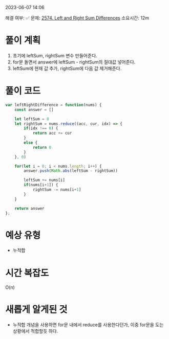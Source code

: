 2023-06-07
14:06

해결 여부: ✅
문제: [2574. Left and Right Sum Differences](https://leetcode.com/problems/left-and-right-sum-differences/description/)
소요시간: 12m

# 풀이 계획
1. 초기에 leftSum, rightSum 변수 만들어준다.
2. for문 돌면서 answer에 leftSum - rightSum의 절대값 넣어준다.
3. leftSum에 현재 값 추가, rightSum에 다음 값 제거해준다.
# 풀이 코드 
```javascript
var leftRightDifference = function(nums) {
    const answer = []

    let leftSum = 0
    let rightSum = nums.reduce((acc, cur, idx) => {
        if(idx !== 0) {
            return acc += cur
        }
        else {
            return 0
        }
    }, 0)

    for(let i = 0; i < nums.length; i++) {
        answer.push(Math.abs(leftSum - rightSum))

        leftSum += nums[i]
        if(nums[i+1]) {
            rightSum -= nums[i+1]
        }
    }

    return answer
};
```
# 예상 유형
- 누적합
# 시간 복잡도
O(n)
# 새롭게 알게된 것
- 누적합 개념을 사용하면 for문 내에서 reduce를 사용한다던가, 이중 for문을 도는 상황에서 적합할듯 하다.